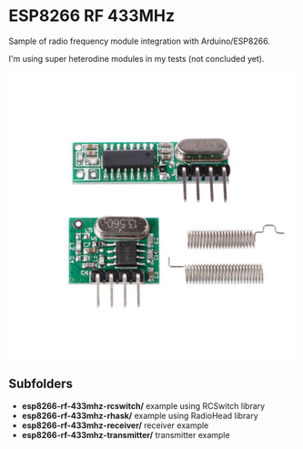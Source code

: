 # ESP8266 RF 433MHz

Sample of radio frequency module integration with Arduino/ESP8266.

I'm using super heterodine modules in my tests (not concluded yet).

![Super Heterodine Modules](./rf-modules.jpeg)

## Subfolders

- **esp8266-rf-433mhz-rcswitch/** example using RCSwitch library
- **esp8266-rf-433mhz-rhask/** example using RadioHead library
- **esp8266-rf-433mhz-receiver/** receiver example
- **esp8266-rf-433mhz-transmitter/** transmitter example
